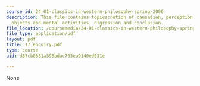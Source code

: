 ```yaml
---
course_id: 24-01-classics-in-western-philosophy-spring-2006
description: This file contains topics:notion of causation, perception of external
  objects and mental activities, digression and conclusion.
file_location: /coursemedia/24-01-classics-in-western-philosophy-spring-2006/d37cb0881a398bdac765ea9140ed031e_17_enquiry.pdf
file_type: application/pdf
layout: pdf
title: 17_enquiry.pdf
type: course
uid: d37cb0881a398bdac765ea9140ed031e

---
```

None